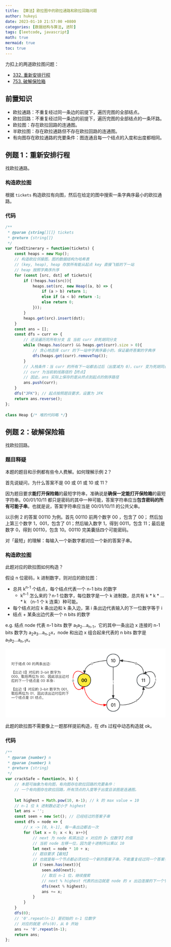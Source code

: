 ```yaml
---
title: 【算法】欧拉图中的欧拉通路和欧拉回路问题
author: hukeyi
date: 2023-01-10 21:57:00 +0800
categories: [数据结构与算法, 进阶]
tags: [leetcode, javascript]
math: true
mermaid: true
toc: true
---
```


力扣上的两道欧拉图问题：

- [332. 重新安排行程](https://leetcode.cn/problems/reconstruct-itinerary/)
- [753. 破解保险箱](https://leetcode.cn/problems/cracking-the-safe/)

## 前置知识

- 欧拉通路：不重复经过同一条边的前提下，遍历完图的全部结点。
- 欧拉回路：不重复经过同一条边的前提下，遍历完图的全部结点的一条环路。
- 欧拉图：存在欧拉回路的连通图。
- 半欧拉图：存在欧拉通路但不存在欧拉回路的连通图。
- 有向图存在欧拉通路的充要条件：图连通且每一个结点的入度和出度都相同。

## 例题 1：重新安排行程

找欧拉通路。

### 构造欧拉图

根据 `tickets` 构造欧拉有向图，然后在给定的图中搜索一条字典序最小的欧拉通路。 

### 代码

```js
/**
 * @param {string[][]} tickets
 * @return {string[]}
 */
var findItinerary = function(tickets) {
    const heaps = new Map();
    // 构造欧拉邻接图，图的数据结构为哈希表
    // (key, heap), heap 存放所有能从起点 key 直接飞抵的下一站
    // heap 按照字典序升序
    for (const [src, dst] of tickets){
        if (!heaps.has(src)){
            heaps.set(src, new Heap((a, b) => {
                if (a > b) return 1;
                else if (a < b) return -1;
                else return 0;
            }));
        }
        heaps.get(src).insert(dst);
    }
    const ans = [];
    const dfs = curr => {
        // 还没遍历完所有分支 且 当前 curr 非死胡同分支
        while (heaps.has(curr) && heaps.get(curr).size > 0){
            // 贪心地选择 curr 的下一站中字典序最小的，保证最终答案的字典序
            dfs(heaps.get(curr).removeTop());
        }
        // 入栈条件：当 curr 的所有下一站都去过后（出度减为 0），curr 变为死胡同点，说明
        // curr 为当前航线路径的【终点】
        // 因此，ans 实际上保存的是从终点到起点的倒序路径
        ans.push(curr);
    }
    dfs("JFK"); // 起点按照题目要求，设置为 JFK
    return ans.reverse();
};

class Heap {/* 堆的代码略 */}
```

## 例题 2：破解保险箱

找欧拉回路。

### 题目释疑

本题的题目和示例都有些令人费解。如何理解示例 2？

首先说疑问，为什么答案不是 00 或 01 或 10 或 11？

因为题目要求**能打开保险箱**的最短字符串，准确说是**确保一定能打开保险箱**的最短字符串。00/01/10/11 都只是密码的其中一种可能，答案字符串应当**包含密码的所有可能子串**。也就是说，答案字符串应当是 00/01/10/11 的公共父串。

以示例 2 的答案 00110 为例。首先 00110 前两个数字 00 ，包含了 00； 然后加上第三个数字 1，001，包含了 01；然后输入数字 1，得到 0011，包含 11；最后是数字 0，得到 00110，包含 10。00110 完美囊括四个可能密码。

对「最短」的理解：每输入一个新数字都对应一个新的答案子串。

### 构造欧拉图

此题对应的欧拉图如何构造？

假设 n 位密码，k 进制数字，则对应的欧拉图：
- 总共 k<sup>n-1</sup> 个结点，每个结点代表一个 n-1 bits 的数字
	- k<sup>n-1</sup> 怎么来的？n-1 位数字，每位数字是一个 k 进制数，总共有 k * k * ... * k （n-1 个 k 连乘）种可能。
- 每个结点对应 k 条出边和 k 条入边，第 i 条出边代表输入的下一位数字等于 i
- 结点 + 某条出边代表一个 n bits 的数字

e.g. 结点 node 代表 n-1 bits 数字 a<sub>1</sub>a<sub>2</sub>...a<sub>n-1</sub>，它的其中一条出边 x 连接的 n-1 bits 数字为 a<sub>2</sub>a<sub>3</sub>...a<sub>n-2</sub>x，node 和出边 x 组合起来代表的 n bits 数字是 a<sub>1</sub>a<sub>2</sub>...a<sub>n-1</sub>x。

![题目图示](/assets/img/2023/230110-euler-00.png)

此题的欧拉图不需要像上一题那样提前构造，在 dfs 过程中动态构造就 ok。

### 代码

```js
/**
 * @param {number} n
 * @param {number} k
 * @return {string}
 */
var crackSafe = function(n, k) {
    // 本题可抽象为有向图，有向图存在欧拉回路的充要条件：
    // 一个有向图存在欧拉回路，所有顶点的入度等于出度且该图是连通图。

    let highest = Math.pow(10, n-1); // k 的 max value = 10
    // n-1 位 k 进制数必定小于 highest
    let ans = '';
    const seen = new Set(); // 已经经过的答案子串
    const dfs = node => {
        // x -> [0, k-1], 每一条出边都去一次
        for (let x = 0; x < k; x++){
            // next 为 node 和其出边 x 对应的【n 位数字】的值
            // 当前 node 左移一位，因为是十进制所以乘以 10
            let next = node * 10 + x;
            // 题目要求【最短】
            // 也就是每一个节点都必须对应一个新的答案子串，不能重复经过同一个答案子串
            if (!seen.has(next)){
                seen.add(next);
                // 取后 n-1 位，继续搜索
                // next % highest 代表的出边就是 node 的 x 出边连接的下一个节点代表的 n-1 位数字
                dfs(next % highest);
                ans += x;
            }
        }
    }
    dfs(0);
    // '0'.repeat(n-1) 是初始的 n-1 位数字
    // 对应的就是 dfs(0)，从 0 开始
    ans += '0'.repeat(n-1);
    return ans;
};
```